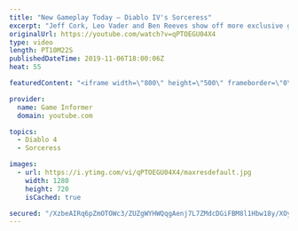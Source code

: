 ```yaml
---
title: "New Gameplay Today – Diablo IV's Sorceress"
excerpt: "Jeff Cork, Leo Vader and Ben Reeves show off more exclusive gameplay of Diablo IV, which can be viewed without commentary at ..."
originalUrl: https://youtube.com/watch?v=qPTOEGU04X4
type: video
length: PT10M22S
publishedDateTime: 2019-11-06T18:00:06Z
heat: 55

featuredContent: "<iframe width=\"800\" height=\"500\" frameborder=\"0\" src=\"https://www.youtube.com/embed/qPTOEGU04X4\" allow=\"accelerometer; autoplay; encrypted-media; gyroscope; picture-in-picture\" allowfullscreen></iframe>"

provider:
  name: Game Informer
  domain: youtube.com

topics:
  - Diablo 4
  - Sorceress

images:
  - url: https://i.ytimg.com/vi/qPTOEGU04X4/maxresdefault.jpg
    width: 1280
    height: 720
    isCached: true

secured: "/XzbeAIRq6pZmOTOWc3/ZUZgWYHWQqgAenj7L7ZMdcDGiFBM8l1Hbw18y/XOyB/00/wXbS4zbCxPxHPyuHBC8OO+flZyydr0WDQ1gCaxDrJgsVGQgVmXPFAXefletNPwlRoMetxQPKcHSw+jmDwKdFHzc3PNvDL9iDD0CGIHIcVp5WeGdjIIs5H5BncClgMzFTxBE2hRPdQdXHCGTP4d1SWqHDgDN0xLDQZSzih4Gk0Bfmm+j99XLFQgZo+vz5EjthepSZLkBm0SzPWEpheV3hV+9mWksiX6ii7PNBScjDK1+Kr8s9F95ScDxuPj3dHsnHsxkfcr8WxOMx02sW62+SO+xEowckSgSz9J05JzfkN+zdZGyzLBZvBL9u3yNssWcGOcKUB0WANoCDyil/Tg67hAwnNXoa6PMDj92glj2vRV38Dc1OBWGWkypmNJNlZD;zXWX02yjaEPXyStZ9gf+tg=="
---
```


